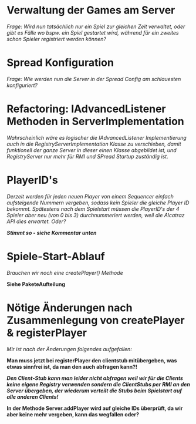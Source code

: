 # Verwaltung der Games am Server #
_Frage: Wird nun tatsächlich nur ein Spiel zur gleichen Zeit verwaltet, oder gibt es Fälle wo bspw. ein Spiel gestartet wird, während für ein zweites schon Spieler registriert werden können?_

# Spread Konfiguration #
_Frage: Wie werden nun die Server in der Spread Config am schlauesten konfiguriert?_

# Refactoring: IAdvancedListener Methoden in ServerImplementation #
_Wahrscheinlich wäre es logischer die IAdvancedListener Implementierung auch in die RegistryServerImplementation Klasse zu verschieben, damit funktionell der ganze Server in dieser einen Klasse abgebildet ist, und RegistryServer nur mehr für RMI und SPread Startup zuständig ist._

# PlayerID's #
_Derzeit werden für jeden neuen Player von einem Sequencer einfach aufsteigende Nummern vergeben, sodass kein Spieler die gleiche Player ID bekommt. Spätestens nach dem Spielstart müssen die PlayerID's der 4 Spieler aber neu (von 0 bis 3) durchnummeriert werden, weil die Alcatraz API dies erwartet. Oder?_

**_Stimmt so - siehe Kommentar unten_**

# Spiele-Start-Ablauf #
_Brauchen wir noch eine createPlayer() Methode_

**Siehe PaketeAufteilung**

# Nötige Änderungen nach Zusammenlegung von createPlayer & registerPlayer #

_Mir ist nach der Änderungen folgendes aufgefallen:_

**Man muss jetzt bei registerPlayer den clientstub mitübergeben, was etwas sinnfrei ist, da man den auch abfragen kann?!**

**_Den Client-Stub kann man leider nicht abfragen weil wir für die Clients keine eigene Registry verwenden sondern die ClientStubs per RMI an den Server übergeben, der wiederum verteilt die Stubs beim Spielstart auf alle anderen Clients!_**

**In der Methode Server.addPlayer wird auf gleiche IDs überprüft, da wir aber keine mehr vergeben, kann das wegfallen oder?**